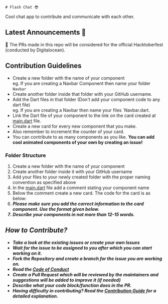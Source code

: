     # Flash Chat 😎

Cool chat app to contribute and communicate with each other.

## Latest Announcements 📢

🔴 The PRs made in this repo will be considered for the official Hacktoberfest (conducted by Digitalocean).

## Contribution Guidelines

- Create a new folder with the name of your component <br> eg. If you are creating a Navbar Component then name your folder `Navbar`
- Create another folder inside that folder with your GitHub username.
- Add the Dart files in that folder (Don't add your component code to any dart file) <br> eg. If you are creating a Navbar then name your files `Navbar.dart.
- Link the Dart file of your component to the link on the card created at [main.dart](https://github.com/DarpanNeve/flash-chat/lib/main.dart) file.
- Create a new card for every new component that you make.
- Also remember to increment the counter of your card.
- You can contribute to as many components as you like. <b>You can add cool animated components of your own by creating an issue!</b>

### Folder Structure

1. Create a new folder with the name of your component
2. Create another folder inside it with your GitHub username
3. Add your files to your newly created folder with the proper naming convention as specified above
4. In the [main.dart](https://github.com/DarpanNeve/flash-chat/lib/main.dart) file add a comment stating your component name
5. Below the comment create a new card. The code for the card is as below: <br>
6. <b><i> Please make sure you add the correct information to the card component. Use the format given below.
7. Describe your components in not more than 12-15 words.
## How to Contribute?

- Take a look at the existing issues or create your own Issues
- Wait for the issue to be assigned to you after which you can start working on it.
- Fork the Repository and create a branch for the issue you are working on.
- Read the [Code of Conduct](CODE_OF_CONDUCT.md)
- Create a Pull Request which will be reviewed by the maintainers and suggestions will be added to improve it (if needed)
- Describe what your code block/function does in the PR.
- Having difficulty in contributing? Read the [Contribution Guide](CONTRIBUTING.md) for a detailed explanation.
